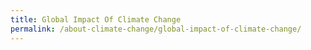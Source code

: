 ```yaml
---
title: Global Impact Of Climate Change
permalink: /about-climate-change/global-impact-of-climate-change/
---
```

